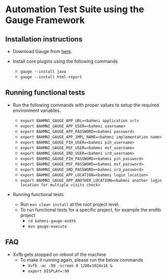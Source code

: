 Automation Test Suite using the Gauge Framework
============================================

Installation instructions
--------------------------
* Download Gauge from [here](http://getgauge.io/get-started/).

* Install core plugins using the following commands
    * `gauge --install java`
    * `gauge --install html-report`

Running functional tests
------------------------
* Run the following commands with proper values to setup the required environment variables.
    * `export BAHMNI_GAUGE_APP_URL=<bahmni application url>`
    * `export BAHMNI_GAUGE_APP_USER=<bahmni username>`
    * `export BAHMNI_GAUGE_APP_PASSWORD=<bahmni password>`
    * `export BAHMNI_GAUGE_APP_IMPL_NAME=<bahmni implementation name>`
    * `export BAHMNI_GAUGE_PIH_USER=<bahmni pih_username>`
    * `export BAHMNI_GAUGE_MSF_USER=<bahmni msf_username>`
    * `export BAHMNI_GAUGE_IRD_USER=<bahmni ird_username>`
    * `export BAHMNI_GAUGE_PIH_PASSWORD=<bahmni pih_password>`
    * `export BAHMNI_GAUGE_MSF_PASSWORD=<bahmni msf_password>`
    * `export BAHMNI_GAUGE_IRD_PASSWORD=<bahmni ird_password>`
    * `export BAHMNI_GAUGE_APP_LOCATION=<bahmni login location>`
    * `export BAHMNI_GAUGE_APP_ANOTHER_LOCATION=<bahmni another login location for multiple visits check>`

* Running functional tests
    * Run `mvn clean install` at the root project level.
    * To run functional tests for a specific project, for example the endtb project
        * `cd bahmni-gauge-endtb`
        * `mvn gauge:execute`

FAQ
--------------------------
* Xvfb gets stopped on reboot of the machine
    * To make it running again, please run the below commands
      * `Xvfb -ac :99 -screen 0 1280x1024x16 &`
      * `export DISPLAY=:99`
